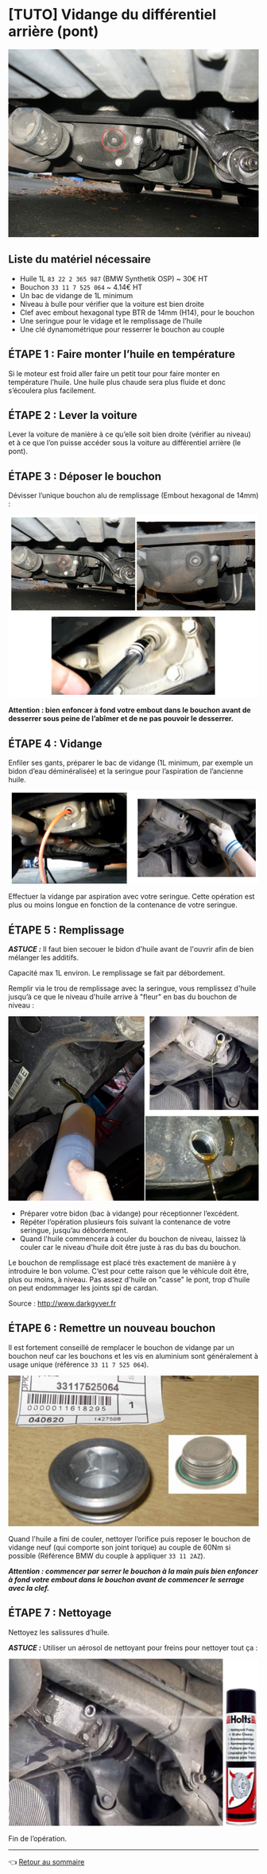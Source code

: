 # [TUTO] Vidange du différentiel arrière (pont)

![pont](../images/tuto_pont/pont_01.jpg)

## Liste du matériel nécessaire

- Huile 1L `83 22 2 365 987` (BMW Synthetik OSP) ~ 30€ HT
- Bouchon `33 11 7 525 064` ~ 4.14€ HT
- Un bac de vidange de 1L minimum
- Niveau à bulle pour vérifier que la voiture est bien droite
- Clef avec embout hexagonal type BTR de 14mm (H14), pour le bouchon
- Une seringue pour le vidage et le remplissage de l’huile
- Une clé dynamométrique pour resserrer le bouchon au couple

## ÉTAPE 1 : Faire monter l’huile en température

Si le moteur est froid aller faire un petit tour pour faire monter en température l’huile. Une huile plus chaude sera plus fluide et donc s’écoulera plus facilement.

## ÉTAPE 2 : Lever la voiture

Lever la voiture de manière à ce qu’elle soit bien droite (vérifier au niveau) et à ce que l’on puisse accéder sous la voiture au différentiel arrière (le pont).

## ÉTAPE 3 : Déposer le bouchon

Dévisser l’unique bouchon alu de remplissage (Embout hexagonal de 14mm) :

![pont](../images/tuto_pont/pont_02.jpg)

**Attention : bien enfoncer à fond votre embout dans le bouchon avant de desserrer sous peine de l’abîmer et de ne pas pouvoir le desserrer.**

## ÉTAPE 4 : Vidange

Enfiler ses gants, préparer le bac de vidange (1L minimum, par exemple un bidon d’eau déminéralisée) et la seringue pour l’aspiration de l’ancienne huile.

![pont](../images/tuto_pont/pont_03.jpg)

Effectuer la vidange par aspiration avec votre seringue. Cette opération est plus ou moins longue en fonction de la contenance de votre seringue.

## ÉTAPE 5 : Remplissage

**_ASTUCE :_** Il faut bien secouer le bidon d'huile avant de l'ouvrir afin de bien mélanger les additifs.

Capacité max 1L environ. Le remplissage se fait par débordement.

Remplir via le trou de remplissage avec la seringue, vous remplissez d'huile jusqu’à ce que le niveau d'huile arrive à "fleur" en bas du bouchon de niveau :

![pont](../images/tuto_pont/pont_04.jpg)

- Préparer votre bidon (bac à vidange) pour réceptionner l’excédent.
- Répéter l’opération plusieurs fois suivant la contenance de votre seringue, jusqu’au débordement.
- Quand l'huile commencera à couler du bouchon de niveau, laissez là couler car le niveau d'huile doit être juste à ras du bas du bouchon.

Le bouchon de remplissage est placé très exactement de manière à y introduire le bon volume. C‘est pour cette raison que le véhicule doit être, plus ou moins, à niveau. Pas assez d'huile on "casse" le pont, trop d'huile on peut endommager les joints spi de cardan.

Source : <http://www.darkgyver.fr>

## ÉTAPE 6 : Remettre un nouveau bouchon

Il est fortement conseillé de remplacer le bouchon de vidange par un bouchon neuf car les bouchons et les vis en aluminium sont généralement à usage unique (référence `33 11 7 525 064`).

![pont](../images/tuto_pont/pont_05.jpg)

Quand l'huile a fini de couler, nettoyer l’orifice puis reposer le bouchon de vidange neuf (qui comporte son joint torique) au couple de 60Nm si possible (Référence BMW du couple à appliquer `33 11 2AZ`).

**_Attention : commencer par serrer le bouchon à la main puis bien enfoncer à fond votre embout dans le bouchon avant de commencer le serrage avec la clef._**

## ÉTAPE 7 : Nettoyage

Nettoyez les salissures d’huile.

**_ASTUCE :_** Utiliser un aérosol de nettoyant pour freins pour nettoyer tout ça :

![pont](../images/tuto_pont/pont_06.jpg)

Fin de l’opération.

---
:point_left: [Retour au sommaire](../README.md#sommaire)
